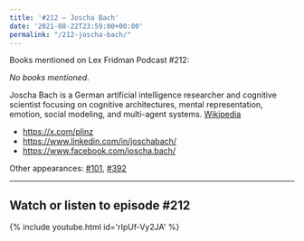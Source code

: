 ```yaml
---
title: '#212 – Joscha Bach'
date: '2021-08-22T23:59:00+00:00'
permalink: "/212-joscha-bach/"
---
```


Books mentioned on Lex Fridman Podcast #212:

*No books mentioned.*

Joscha Bach is a German artificial intelligence researcher and cognitive scientist focusing on cognitive architectures, mental representation, emotion, social modeling, and multi-agent systems. <a href="https://en.wikipedia.org/wiki/Joscha_Bach" target="_blank">Wikipedia</a>

- <a href="https://x.com/plinz" target="_blank">https://x.com/plinz</a>
- <a href="https://www.linkedin.com/in/joschabach/" target="_blank">https://www.linkedin.com/in/joschabach/</a>
- <a href="https://www.facebook.com/joscha.bach/" target="_blank">https://www.facebook.com/joscha.bach/</a>

Other appearances: [\#101](/101-joscha-bach/), [\#392](/392-joscha-bach/)

- - - - - -

## Watch or listen to episode #212

{% include youtube.html id='rIpUf-Vy2JA' %}